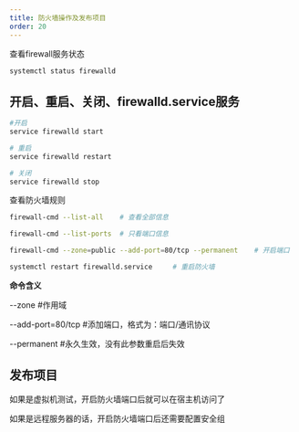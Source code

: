 ```yaml
---
title: 防火墙操作及发布项目
order: 20
---
```


查看firewall服务状态

```bash
systemctl status firewalld
```

##  开启、重启、关闭、firewalld.service服务

```bash
#开启
service firewalld start

# 重启
service firewalld restart

# 关闭
service firewalld stop
```

查看防火墙规则

```bash
firewall-cmd --list-all    # 查看全部信息

firewall-cmd --list-ports  # 只看端口信息
```

```bash
firewall-cmd --zone=public --add-port=80/tcp --permanent	# 开启端口

systemctl restart firewalld.service		# 重启防火墙
```

**命令含义**

--zone #作用域

--add-port=80/tcp  #添加端口，格式为：端口/通讯协议

--permanent   #永久生效，没有此参数重启后失效	

## 发布项目

如果是虚拟机测试，开启防火墙端口后就可以在宿主机访问了

如果是远程服务器的话，开启防火墙端口后还需要配置安全组